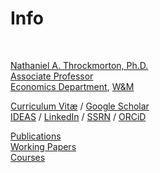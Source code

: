 # Info
<br>

[Nathaniel A. Throckmorton, Ph.D.](mailto:nat@wm.edu)  
[Associate
Professor](https://www.wm.edu/as/economics/faculty-directory/throckmorton_n.php)\
[Economics Department](http://www.wm.edu/as/economics/),
[W&M](https://www.wm.edu/)

[Curriculum Vitæ](NT_CV.pdf) / [Google
Scholar](https://scholar.google.com/citations?user=OYdRwzYAAAAJ)\
[IDEAS](https://ideas.repec.org/f/pth237.html) /
[LinkedIn](https://www.linkedin.com/in/nathrock) /
[SSRN](http://papers.ssrn.com/sol3/cf_dev/AbsByAuth.cfm?per_id=1782730)
/ [ORCiD](https://orcid.org/0000-0002-9671-757X)

[Publications](pubs)  
[Working Papers](pubs)  
[Courses](courses)